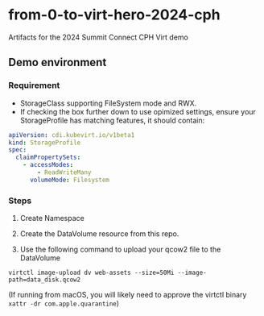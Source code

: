 # from-0-to-virt-hero-2024-cph
Artifacts for the 2024 Summit Connect CPH Virt demo


## Demo environment

### Requirement
- StorageClass supporting FileSystem mode and RWX.
- If checking the box further down to use opimized settings, ensure your StorageProfile has matching features, it should contain:
```yaml
apiVersion: cdi.kubevirt.io/v1beta1
kind: StorageProfile
spec:
  claimPropertySets:
    - accessModes:
        - ReadWriteMany
      volumeMode: Filesystem
```

### Steps

1. Create Namespace

2. Create the DataVolume resource from this repo.

3. Use the following command to upload your qcow2 file to the DataVolume
```shell
virtctl image-upload dv web-assets --size=50Mi --image-path=data_disk.qcow2
```
(If running from macOS, you will likely need to approve the virtctl binary `xattr -dr com.apple.quarantine`)

